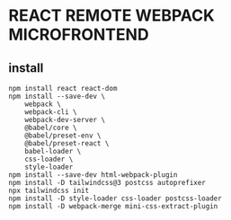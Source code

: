 # REACT REMOTE WEBPACK MICROFRONTEND

## install
    npm install react react-dom
    npm install --save-dev \
        webpack \
        webpack-cli \
        webpack-dev-server \
        @babel/core \
        @babel/preset-env \
        @babel/preset-react \
        babel-loader \
        css-loader \
        style-loader
    npm install --save-dev html-webpack-plugin
    npm install -D tailwindcss@3 postcss autoprefixer
    npx tailwindcss init
    npm install -D style-loader css-loader postcss-loader
    npm install -D webpack-merge mini-css-extract-plugin